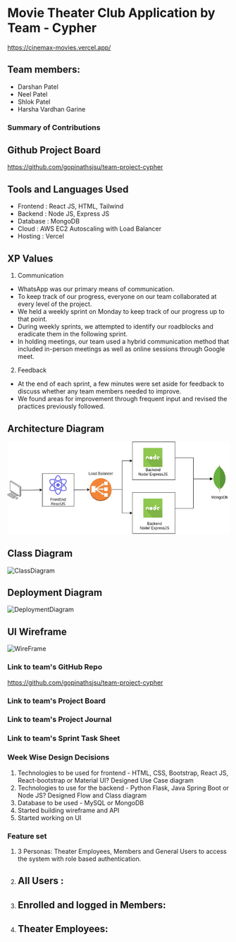 # Movie Theater Club Application by Team - Cypher

https://cinemax-movies.vercel.app/

## Team members:

- Darshan Patel
- Neel Patel
- Shlok Patel
- Harsha Vardhan Garine

### Summary of Contributions

## Github Project Board

https://github.com/gopinathsjsu/team-project-cypher

## Tools and Languages Used

- Frontend : React JS, HTML, Tailwind
- Backend : Node JS, Express JS
- Database : MongoDB
- Cloud : AWS EC2 Autoscaling with Load Balancer
- Hosting : Vercel

## XP Values

1. Communication

- WhatsApp was our primary means of communication.
- To keep track of our progress, everyone on our team collaborated at every level of the project.
- We held a weekly sprint on Monday to keep track of our progress up to that point.
- During weekly sprints, we attempted to identify our roadblocks and eradicate them in the following sprint.
- In holding meetings, our team used a hybrid communication method that included in-person meetings as well as online sessions through Google meet.

2. Feedback

- At the end of each sprint, a few minutes were set aside for feedback to discuss whether any team members needed to improve.
- We found areas for improvement through frequent input and revised the practices previously followed.

## Architecture Diagram

![ArchitectureDiagram](https://github.com/gopinathsjsu/team-project-cypher/blob/main/documents/architecture_daigram.jpeg)

## Class Diagram

![ClassDiagram](link)

## Deployment Diagram

![DeploymentDiagram]([link](https://github.com/gopinathsjsu/team-project-cypher/blob/main/documents/Deployment%20Diagram.jpg))

## UI Wireframe

![WireFrame](link)

### Link to team's GitHub Repo

https://github.com/gopinathsjsu/team-project-cypher

### Link to team's Project Board

<!-- Add project board -->

### Link to team's Project Journal

<!--  -->

### Link to team's Sprint Task Sheet

<!-- Add task sheet -->

### Week Wise Design Decisions

1. Technologies to be used for frontend - HTML, CSS, Bootstrap, React JS, React-bootstrap or Material UI? Designed Use Case diagram
2. Technologies to use for the backend - Python Flask, Java Spring Boot or Node JS? Designed Flow and Class diagram
3. Database to be used - MySQL or MongoDB
4. Started building wireframe and API
5. Started working on UI

### Feature set

1. 3 Personas: Theater Employees, Members and General Users to access the system with role based authentication.
2. ## All Users :
3. ## Enrolled and logged in Members:

4. ## Theater Employees:
